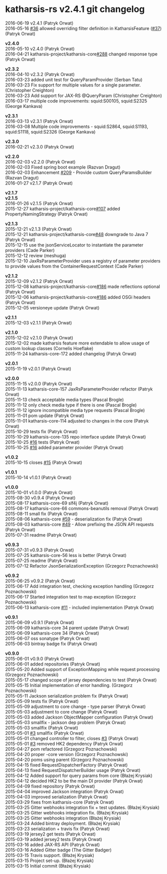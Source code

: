 # katharsis-rs v2.4.1 git changelog

2016-06-19    v2.4.1 (Patryk Orwat)  
2016-05-16    [#36](https://github.com/katharsis-project/katharsis-rs/issues/36) allowed overriding filter definition in KatharsisFeature ([#37](https://github.com/katharsis-project/katharsis-rs/issues/37)) (Patryk Orwat)  

**v2.4.0**  
2016-05-10    v2.4.0 (Patryk Orwat)  
2016-04-21    katharsis-project/katharsis-core[#288](https://github.com/katharsis-project/katharsis-rs/issues/288) changed response type (Patryk Orwat)  

**v2.3.2**  
2016-04-10    v2.3.2 (Patryk Orwat)  
2016-03-23    added unit test for QueryParamProvider (Serban Tatu)  
2016-03-23    Fix support for multiple values for a single parameter. (Christopher Creighton)  
2016-03-23    Add support for JAX-RS @QueryParam (Christopher Creighton)  
2016-03-17    multiple code improvements: squid:S00105, squid:S2325 (George Kankava)  

**v2.3.1**  
2016-03-13    v2.3.1 (Patryk Orwat)  
2016-03-08    Multiple code improvements - squid:S2864, squid:S1193, squid:S1118, squid:S2326 (George Kankava)  

**v2.3.0**  
2016-02-21    v2.3.0 (Patryk Orwat)  

**v2.2.0**  
2016-02-03    v2.2.0 (Patryk Orwat)  
2016-02-03    Fixed spring boot example (Razvan Dragut)  
2016-02-03    Enhancement [#209](https://github.com/katharsis-project/katharsis-rs/issues/209) - Provide custom QueryParamsBuilder (Razvan Dragut)  
2016-01-27    v2.1.7 (Patryk Orwat)  

**v2.1.7**  
**v2.1.5**  
2016-01-26    v2.1.5 (Patryk Orwat)  
2015-12-27    katharsis-project/katharsis-core[#107](https://github.com/katharsis-project/katharsis-rs/issues/107) added PropertyNamingStrategy (Patryk Orwat)  

**v2.1.3**  
2015-12-21    v2.1.3 (Patryk Orwat)  
2015-12-21    katharsis-project/katharsis-core[#48](https://github.com/katharsis-project/katharsis-rs/issues/48) downgrade to Java 7 (Patryk Orwat)  
2015-12-15    use the jsonServiceLocator to instantiate the parameter providers (Cade Parker)  
2015-12-12    review (meshuga)  
2015-12-10    JaxRsParameterProvider uses a registry of parameter providers to provide values from the ContainerRequestContext (Cade Parker)  

**v2.1.2**  
2015-12-09    v2.1.2 (Patryk Orwat)  
2015-12-08    katharsis-project/katharsis-core[#186](https://github.com/katharsis-project/katharsis-rs/issues/186) made reflections optional (Patryk Orwat)  
2015-12-06    katharsis-project/katharsis-core[#186](https://github.com/katharsis-project/katharsis-rs/issues/186) added OSGi headers (Patryk Orwat)  
2015-12-05    versioneye update (Patryk Orwat)  

**v2.1.1**  
2015-12-03    v2.1.1 (Patryk Orwat)  

**v2.1.0**  
2015-12-02    v2.1.0 (Patryk Orwat)  
2015-12-02    made katharsis feature more extendable to allow usage of custom lookup classes (Cornelis Hoeflake)  
2015-11-24    katharsis-core-172 added changelog (Patryk Orwat)  

**v2.0.1**  
2015-11-19    v2.0.1 (Patryk Orwat)  

**v2.0.0**  
2015-11-15    v2.0.0 (Patryk Orwat)  
2015-11-13    katharsis-core-157 JaxRsParameterProvider refactor (Patryk Orwat)  
2015-11-13    check acceptable media types (Pascal Brogle)  
2015-11-12    only check media type if there is one (Pascal Brogle)  
2015-11-12    ignore incompatible media type requests (Pascal Brogle)  
2015-11-01    pom update (Patryk Orwat)  
2015-11-01    katharsis-core-114 adjusted to changes in the core (Patryk Orwat)  
2015-10-29    tests fix (Patryk Orwat)  
2015-10-29    katharsis-core-135 repo interface update (Patryk Orwat)  
2015-10-25    [#16](https://github.com/katharsis-project/katharsis-rs/issues/16) tests (Patryk Orwat)  
2015-10-25    [#16](https://github.com/katharsis-project/katharsis-rs/issues/16) added parameter provider (Patryk Orwat)  

**v1.0.2**  
2015-10-15    closes [#15](https://github.com/katharsis-project/katharsis-rs/issues/15) (Patryk Orwat)  

**v1.0.1**  
2015-10-14    v1.0.1 (Patryk Orwat)  

**v1.0.0**  
2015-10-01    v1.0.0 (Patryk Orwat)  
2015-08-30    v0.9.4 (Patryk Orwat)  
2015-08-17    katharsis-core-69 slf4j (Patryk Orwat)  
2015-08-17    katharsis-core-66 commons-beanutils removal (Patryk Orwat)  
2015-08-11    small fix (Patryk Orwat)  
2015-08-06    katharsis-core [#59](https://github.com/katharsis-project/katharsis-rs/issues/59) - deserialization fix (Patryk Orwat)  
2015-08-03    katharsis-core [#49](https://github.com/katharsis-project/katharsis-rs/issues/49) - Allow prefixing the JSON API requests (Patryk Orwat)  
2015-07-31    readme (Patryk Orwat)  

**v0.9.3**  
2015-07-31    v0.9.3 (Patryk Orwat)  
2015-07-25    katharsis-core-56 less is better (Patryk Orwat)  
2015-07-25    readme (Patryk Orwat)  
2015-07-12    Refactor JsonSerializationException (Grzegorz Poznachowski)  

**v0.9.2**  
2015-06-25    v0.9.2 (Patryk Orwat)  
2015-06-17    Add integration test, checking exception handling (Grzegorz Poznachowski)  
2015-06-17    Started integration test to map exception (Grzegorz Poznachowski)  
2015-06-13    katharsis-core [#11](https://github.com/katharsis-project/katharsis-rs/issues/11) - included implementation (Patryk Orwat)  

**v0.9.1**  
2015-06-09    v0.9.1 (Patryk Orwat)  
2015-06-09    katharsis-core 34 parent update (Patryk Orwat)  
2015-06-09    katharsis-core 34 (Patryk Orwat)  
2015-06-07    oss sonatype (Patryk Orwat)  
2015-06-03    bintray badge fix (Patryk Orwat)  

**v0.9.0**  
2015-06-01    v0.9.0 (Patryk Orwat)  
2015-06-01    added repositories (Patryk Orwat)  
2015-05-20    Added support of ExceptionMapping while request processing (Grzegorz Poznachowski)  
2015-05-17    changed scope of jersey dependencies to test (Patryk Orwat)  
2015-05-15    Initial implementation of error handling. (Grzegorz Poznachowski)  
2015-05-11    Jackson serialization problem fix (Patryk Orwat)  
2015-05-09    tests fix (Patryk Orwat)  
2015-05-09    adjustment to core change - type parser (Patryk Orwat)  
2015-05-03    adjustment to core change (Patryk Orwat)  
2015-05-03    added Jackson ObjectMapper configuration (Patryk Orwat)  
2015-05-03    smallfix - jackson dep problem (Patryk Orwat)  
2015-05-03    smallfix (Patryk Orwat)  
2015-05-01    [#3](https://github.com/katharsis-project/katharsis-rs/issues/3) smallfix (Patryk Orwat)  
2015-05-01    changed controller to filter, closes [#3](https://github.com/katharsis-project/katharsis-rs/issues/3) (Patryk Orwat)  
2015-05-01    [#3](https://github.com/katharsis-project/katharsis-rs/issues/3) removed HK2 dependency (Patryk Orwat)  
2015-04-27    pom refactored (Grzegorz Poznachowski)  
2015-04-20    proper -core version (Grzegorz Poznachowski)  
2015-04-20    poms using parent (Grzegorz Poznachowski)  
2015-04-15    fixed RequestDispatcherFactory (Patryk Orwat)  
2015-04-13    fixed RequestDispatcherBuilder usage (Patryk Orwat)  
2015-04-12    Added support for query params from core (Błażej Krysiak)  
2015-04-12    decided HK2 to be the main DI provider (Patryk Orwat)  
2015-04-09    fixed repository (Patryk Orwat)  
2015-04-04    improved Jackson integration (Patryk Orwat)  
2015-04-03    improved serialization (Patryk Orwat)  
2015-03-29    fixes from katharsis-core (Patryk Orwat)  
2015-03-25    Gitter webhooks integration fix  + test updates. (Błażej Krysiak)  
2015-03-25    Gitter webhooks integration fix. (Błażej Krysiak)  
2015-03-25    Gitter webhooks integration (Błażej Krysiak)  
2015-03-24    Added bintray deployment. (Błażej Krysiak)  
2015-03-23    serialization + travis fix (Patryk Orwat)  
2015-03-19    jersey2 get tests (Patryk Orwat)  
2015-03-19    added jersey2 tests (Patryk Orwat)  
2015-03-16    added JAX-RS API (Patryk Orwat)  
2015-03-16    Added Gitter badge (The Gitter Badger)  
2015-03-15    Travis support. (Błażej Krysiak)  
2015-03-15    Project set-up. (Błażej Krysiak)  
2015-03-15    Initial commit (Błażej Krysiak)  

